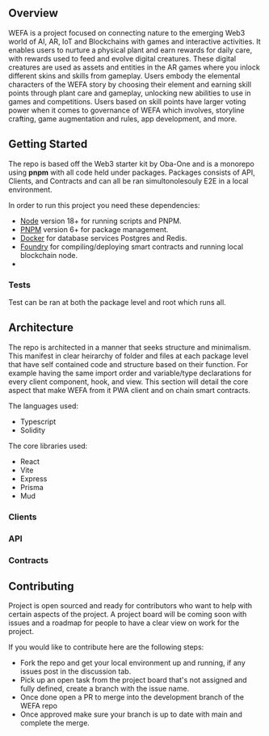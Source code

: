 ## Overview

WEFA is a project focused on connecting nature to the emerging Web3 world of AI, AR, IoT and Blockchains with games and interactive activities.
It enables users to nurture a physical plant and earn rewards for daily care, with rewards used to feed and evolve digital creatures. These digital creatures are used as assets and entities in the AR games where you inlock different skins and skills from gameplay. Users embody the elemental characters of the WEFA story by choosing their element and earning skill points through plant care and gameplay, unlocking new abilities to use in games and competitions. Users based on skill points have larger voting power when it comes to governance of WEFA which involves, storyline crafting, game augmentation and rules, app development, and more.

## Getting Started 

The repo is based off the Web3 starter kit by Oba-One and is a monorepo using **pnpm** with all code held under packages.
Packages consists of API, Clients, and Contracts and can all be ran simultonolesouly E2E in a local environment.

In order to run this project you need these dependencies:

- [Node](https://nodejs.org/en/download/current) version 18+ for running scripts and PNPM.
- [PNPM](https://pnpm.io/installation) version 6+ for package management.
- [Docker](https://docs.docker.com/get-docker) for database services Postgres and Redis.
- [Foundry](https://book.getfoundry.sh/getting-started/installation) for compiling/deploying smart contracts and running local blockchain node.
- 

### Tests

Test can be ran at both the package level and root which runs all.

## Architecture

The repo is architected in a manner that seeks structure and minimalism. This manifest in clear heirarchy of folder and files at each package level that have self contained code and structure based on their function. For example having the same import order and variable/type declarations for every client component, hook, and view. This section will detail the core aspect that make WEFA from it PWA client and on chain smart contracts.

The languages used:

- Typescript
- Solidity

The core libraries used:

- React
- Vite
- Express
- Prisma
- Mud

### Clients

### API

### Contracts

## Contributing

Project is open sourced and ready for contributors who want to help with certain aspects of the project. A project board will be coming soon with issues and a roadmap for people to have a clear view on work for the project.


If you would like to contribute here are the following steps:

- Fork the repo and get your local environment up and running, if any issues post in the discussion tab.
- Pick up an open task from the project board that's not assigned and fully defined, create a branch with the issue name.
- Once done open a PR to merge into the development branch of the WEFA repo
- Once approved make sure your branch is up to date with main and complete the merge.

